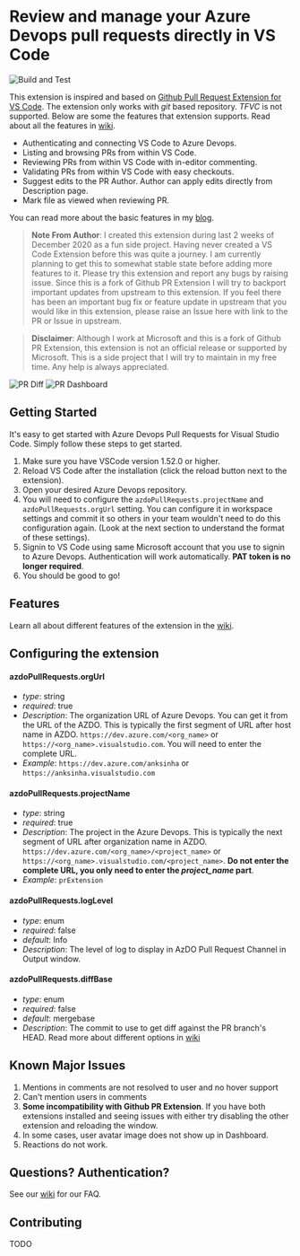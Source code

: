 # Review and manage your Azure Devops pull requests directly in VS Code

![Build and Test](https://github.com/ankitbko/vscode-pull-request-azdo/workflows/Build%20and%20Test/badge.svg?branch=master&event=push)

This extension is inspired and based on [Github Pull Request Extension for VS Code](https://github.com/Microsoft/vscode-pull-request-github). The extension only works with _git_ based repository. _TFVC_ is not supported. Below are some the features that extension supports. Read about all the features in [wiki](https://github.com/ankitbko/vscode-pull-request-azdo/wiki).

- Authenticating and connecting VS Code to Azure Devops.
- Listing and browsing PRs from within VS Code.
- Reviewing PRs from within VS Code with in-editor commenting.
- Validating PRs from within VS Code with easy checkouts.
- Suggest edits to the PR Author. Author can apply edits directly from Description page.
- Mark file as viewed when reviewing PR.

You can read more about the basic features in my [blog](https://ankitbko.github.io/blog/2021/01/azdo-pr-vscode-extension/).

> **Note From Author**: I created this extension during last 2 weeks of December 2020 as a fun side project. Having never created a VS Code Extension before this was quite a journey. I am currently planning to get this to somewhat stable state before adding more features to it. Please try this extension and report any bugs by raising issue. Since this is a fork of Github PR Extension I will try to backport important updates from upstream to this extension. If you feel there has been an important bug fix or feature update in upstream that you would like in this extension, please raise an Issue here with link to the PR or Issue in upstream.

> **Disclaimer**: Although I work at Microsoft and this is a fork of Github PR Extension, this extension is not an official release or supported by Microsoft. This is a side project that I will try to maintain in my free time. Any help is always appreciated.

![PR Diff](documentation/images/pr_modified.jpg)
![PR Dashboard](documentation/images/pr_dashboard.jpg)

## Getting Started

It's easy to get started with Azure Devops Pull Requests for Visual Studio Code. Simply follow these steps to get started.

1. Make sure you have VSCode version 1.52.0 or higher.
1. Reload VS Code after the installation (click the reload button next to the extension).
1. Open your desired Azure Devops repository.
1. You will need to configure the `azdoPullRequests.projectName` and `azdoPullRequests.orgUrl` setting. You can configure it in workspace settings and commit it so others in your team wouldn't need to do this configuration again. (Look at the next section to understand the format of these settings).
1. Signin to VS Code using same Microsoft account that you use to signin to Azure Devops. Authentication will work automatically. **PAT token is no longer required**.
1. You should be good to go!

## Features

Learn all about different features of the extension in the [wiki](https://github.com/ankitbko/vscode-pull-request-azdo/wiki).

## Configuring the extension

#### azdoPullRequests.orgUrl

- _type_: string
- _required_: true
- _Description_: The organization URL of Azure Devops. You can get it from the URL of the AZDO. This is typically the first segment of URL after host name in AZDO. `https://dev.azure.com/<org_name>` or `https://<org_name>.visualstudio.com`. You will need to enter the complete URL.
- _Example_: `https://dev.azure.com/anksinha` or `https://anksinha.visualstudio.com`

#### azdoPullRequests.projectName

- _type_: string
- _required_: true
- _Description_: The project in the Azure Devops. This is typically the next segment of URL after organization name in AZDO. `https://dev.azure.com/<org_name>/<project_name>` or `https://<org_name>.visualstudio.com/<project_name>`. **Do not enter the complete URL, you only need to enter the _project_name_ part**.
- _Example_: `prExtension`

#### azdoPullRequests.logLevel

- _type_: enum
- _required_: false
- _default_: Info
- _Description_: The level of log to display in AzDO Pull Request Channel in Output window.

#### azdoPullRequests.diffBase

- _type_: enum
- _required_: false
- _default_: mergebase
- _Description_: The commit to use to get diff against the PR branch's HEAD. Read more about different options in [wiki](https://github.com/ankitbko/vscode-pull-request-azdo/wiki/Diff-Options-HEAD-vs-Merge-Base)

## Known Major Issues

1. Mentions in comments are not resolved to user and no hover support
1. Can't mention users in comments
1. **Some incompatibility with Github PR Extension**. If you have both extensions installed and seeing issues with either try disabling the other extension and reloading the window.
1. In some cases, user avatar image does not show up in Dashboard.
1. Reactions do not work.

## Questions? Authentication?

See our [wiki](https://github.com/ankitbko/vscode-pull-request-azdo/wiki) for our FAQ.

## Contributing

TODO
